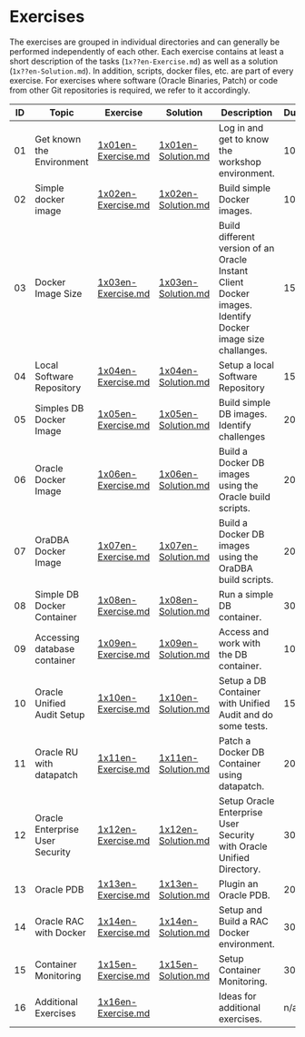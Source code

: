 # Exercises

The exercises are grouped in individual directories and can generally be performed independently of each other.  Each exercise contains at least a short description of the tasks (`1x??en-Exercise.md`) as well as a solution (`1x??en-Solution.md`). In addition, scripts, docker files, etc. are part of every exercise. For exercises where software (Oracle Binaries, Patch) or code from other Git repositories is required, we refer to it accordingly.

| ID | Topic                               | Exercise                                      | Solution                                      | Description                                                                                               | Duration |
|----|-------------------------------------|-----------------------------------------------|-----------------------------------------------|-----------------------------------------------------------------------------------------------------------|----------|
| 01 | Get known the Environment           | [1x01en-Exercise.md](ex01/1x01en-Exercise.md) | [1x01en-Solution.md](ex01/1x01en-Solution.md) | Log in and get to know the workshop environment.                                                          | 10 min   |
| 02 | Simple docker image                 | [1x02en-Exercise.md](ex01/1x02en-Exercise.md) | [1x02en-Solution.md](ex01/1x02en-Solution.md) | Build simple Docker images.                                                                               | 10 min   |
| 03 | Docker Image Size                   | [1x03en-Exercise.md](ex01/1x03en-Exercise.md) | [1x03en-Solution.md](ex01/1x03en-Solution.md) | Build different version of an Oracle Instant Client Docker images. Identify Docker image size challanges. | 15 min   |
| 04 | Local Software Repository           | [1x04en-Exercise.md](ex01/1x04en-Exercise.md) | [1x04en-Solution.md](ex01/1x04en-Solution.md) | Setup a local Software Repository                                                                         | 15 min   |
| 05 | Simples DB Docker Image             | [1x05en-Exercise.md](ex01/1x05en-Exercise.md) | [1x05en-Solution.md](ex01/1x05en-Solution.md) | Build simple DB images. Identify challenges                                                               | 20 min   |
| 06 | Oracle Docker Image                 | [1x06en-Exercise.md](ex01/1x06en-Exercise.md) | [1x06en-Solution.md](ex01/1x06en-Solution.md) | Build a Docker DB images using the Oracle build scripts.                                                  | 20 min   |
| 07 | OraDBA Docker Image                 | [1x07en-Exercise.md](ex01/1x07en-Exercise.md) | [1x07en-Solution.md](ex01/1x07en-Solution.md) | Build a Docker DB images using the OraDBA build scripts.                                                  | 20 min   |
| 08 | Simple DB Docker Container          | [1x08en-Exercise.md](ex01/1x08en-Exercise.md) | [1x08en-Solution.md](ex01/1x08en-Solution.md) | Run a simple DB container.                                                                                | 30 min   |
| 09 | Accessing database container        | [1x09en-Exercise.md](ex01/1x09en-Exercise.md) | [1x09en-Solution.md](ex01/1x09en-Solution.md) | Access and work with the DB container.                                                                    | 10 min   |
| 10 | Oracle Unified Audit Setup          | [1x10en-Exercise.md](ex01/1x10en-Exercise.md) | [1x10en-Solution.md](ex01/1x10en-Solution.md) | Setup a DB Container with Unified Audit and do some tests.                                                | 15 min   |
| 11 | Oracle RU with datapatch            | [1x11en-Exercise.md](ex01/1x11en-Exercise.md) | [1x11en-Solution.md](ex01/1x11en-Solution.md) | Patch a Docker DB Container using datapatch.                                                              | 20 min   |
| 12 | Oracle Enterprise User Security     | [1x12en-Exercise.md](ex01/1x12en-Exercise.md) | [1x12en-Solution.md](ex01/1x12en-Solution.md) | Setup Oracle Enterprise User Security with Oracle Unified Directory.                                      | 30 min   |
| 13 | Oracle PDB                          | [1x13en-Exercise.md](ex01/1x13en-Exercise.md) | [1x13en-Solution.md](ex01/1x13en-Solution.md) | Plugin an Oracle PDB.                                                                                     | 20 min   |
| 14 | Oracle RAC with Docker              | [1x14en-Exercise.md](ex01/1x14en-Exercise.md) | [1x14en-Solution.md](ex01/1x14en-Solution.md) | Setup and Build a RAC Docker environment.                                                                 | 30 min   |
| 15 | Container Monitoring                | [1x15en-Exercise.md](ex01/1x15en-Exercise.md) | [1x15en-Solution.md](ex01/1x15en-Solution.md) | Setup Container Monitoring.                                                                               | 30 min   |
| 16 | Additional Exercises                | [1x16en-Exercise.md](ex01/1x16en-Exercise.md) |                                               | Ideas for additional exercises.                                                                           | n/a      |